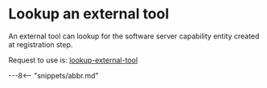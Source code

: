 <!-- SPDX-License-Identifier: CC-BY-4.0 -->
<!-- Copyright Contributors to the ODPi Egeria project. -->

# Lookup an external tool

An external tool can lookup for the software server capability entity created at registration step.

Request to use is: [lookup-external-tool](../../data-engine-server/docs/scenarios/lookup-registration.md)

---8<-- "snippets/abbr.md"
